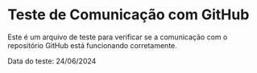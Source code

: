 # Teste de Comunicação com GitHub

Este é um arquivo de teste para verificar se a comunicação com o repositório GitHub está funcionando corretamente.

Data do teste: 24/06/2024